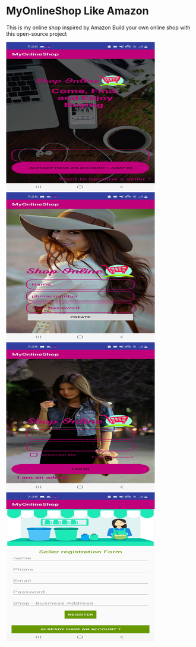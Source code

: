 # MyOnlineShop Like Amazon
This is my online shop inspired by Amazon
Build your own online shop with this open-source project

<img src="app/1.jpg" width="400" height="400">
<img src="app/2.jpg" width="400" height="400">
<img src="app/3.jpg" width="400" height="400">
<img src="app/4.jpg" width="400" height="400">

